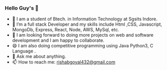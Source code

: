 ### Hello Guy's 👋
- 🔭 I am a student of Btech. in Information Technology at Sgsits Indore.
- 🌱 I’m a full stack Developer and my skills include Html ,CSS, Javascript, MongoDb, Express, React, Node, AWS, MySql, etc.
- 👯 I am looking forward to doing more projects on web and software development and I am happy to collaborate.
- 😄 I am also doing competitive programming using Java Python3, C Language .
- 💬 Ask me about anything.
- 📫 How to reach me: rishabgoyal432@gmail.com 
<!--
**Rishab310/Rishab310** is a ✨ _special_ ✨ repository because its `README.md` (this file) appears on your GitHub profile.

Here are some ideas to get you started:

- 🔭 I’m currently working on ...
- 🌱 I’m currently learning ...
- 👯 I’m looking to collaborate on ...
- 🤔 I’m looking for help with ...
- 💬 Ask me about ...
- 📫 How to reach me: ...
- 😄 Pronouns: ...
- ⚡ Fun fact: ...
-->

